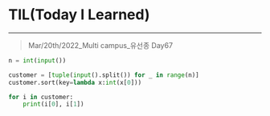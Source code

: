 # TIL(Today I Learned)

___

> Mar/20th/2022_Multi campus_유선종 Day67

```python
n = int(input())

customer = [tuple(input().split()) for _ in range(n)]
customer.sort(key=lambda x:int(x[0]))

for i in customer:
    print(i[0], i[1])
```